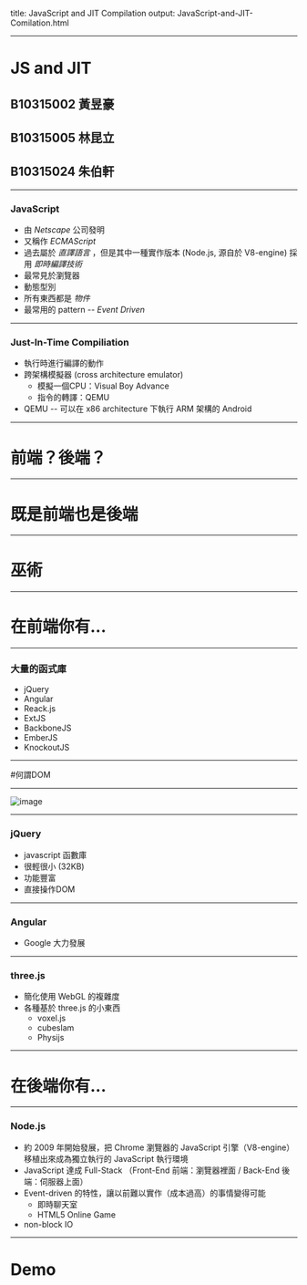 title: JavaScript and JIT Compilation
output: JavaScript-and-JIT-Comilation.html

---

# JS and JIT


## B10315002 黃昱豪
## B10315005 林昆立
## B10315024 朱伯軒

---

### JavaScript

- 由 *Netscape* 公司發明
- 又稱作 *ECMAScript*
- 過去屬於 *直譯語言* ，但是其中一種實作版本 (Node.js, 源自於 V8-engine) 採用 *即時編譯技術*
- 最常見於瀏覽器
- 動態型別
- 所有東西都是 *物件*
- 最常用的 pattern -- *Event Driven*

---

### Just-In-Time Compiliation

- 執行時進行編譯的動作
- 跨架構模擬器 (cross architecture emulator)
	- 模擬一個CPU：Visual Boy Advance
	- 指令的轉譯：QEMU
- QEMU -- 可以在 x86 architecture 下執行 ARM 架構的 Android

---

# 前端？後端？

---

# 既是前端也是後端

---

# 巫術

---

# 在前端你有...

---

### 大量的函式庫

- jQuery
- Angular
- Reack.js
- ExtJS
- BackboneJS
- EmberJS
- KnockoutJS

---

#何謂DOM

---

![image](http://upload.wikimedia.org/wikipedia/commons/e/e4/JKDOM.SVG )

---

### jQuery

- javascript 函數庫
- 很輕很小 (32KB)
- 功能豐富
- 直接操作DOM

----

### Angular

- Google 大力發展

---

### three.js

- 簡化使用 WebGL 的複雜度
- 各種基於 three.js 的小東西
    - voxel.js
    - cubeslam
    - Physijs

---

# 在後端你有...

---

### Node.js

- 約 2009 年開始發展，把 Chrome 瀏覽器的 JavaScript 引擎（V8-engine）移植出來成為獨立執行的 JavaScript 執行環境
- JavaScript 達成 Full-Stack
  （Front-End 前端：瀏覽器裡面 / Back-End 後端：伺服器上面）
- Event-driven 的特性，讓以前難以實作（成本過高）的事情變得可能
	- 即時聊天室
	- HTML5 Online Game
- non-block IO

---

# Demo

